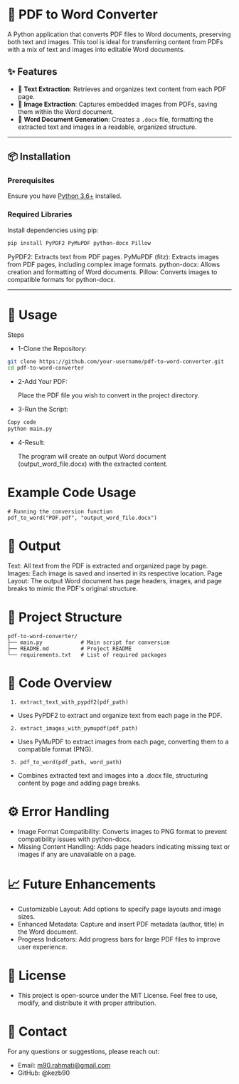 # 📄 PDF to Word Converter

A Python application that converts PDF files to Word documents, preserving both text and images. This tool is ideal for transferring content from PDFs with a mix of text and images into editable Word documents.

## ✨ Features

- 🔹 **Text Extraction**: Retrieves and organizes text content from each PDF page.
- 🔹 **Image Extraction**: Captures embedded images from PDFs, saving them within the Word document.
- 🔹 **Word Document Generation**: Creates a `.docx` file, formatting the extracted text and images in a readable, organized structure.

---

## 📦 Installation

### Prerequisites

Ensure you have [Python 3.6+](https://www.python.org/downloads/) installed.

### Required Libraries

Install dependencies using pip:

```bash
pip install PyPDF2 PyMuPDF python-docx Pillow
```
PyPDF2: Extracts text from PDF pages.
PyMuPDF (fitz): Extracts images from PDF pages, including complex image formats.
python-docx: Allows creation and formatting of Word documents.
Pillow: Converts images to compatible formats for python-docx.

---

# 🚀 Usage
Steps

* 1-Clone the Repository:

```bash
git clone https://github.com/your-username/pdf-to-word-converter.git
cd pdf-to-word-converter
```

* 2-Add Your PDF:

  Place the PDF file you wish to convert in the project directory.

* 3-Run the Script:

```bash
Copy code
python main.py
```

* 4-Result:

  The program will create an output Word document (output_word_file.docx) with the extracted content.

# Example Code Usage

```
# Running the conversion function
pdf_to_word("PDF.pdf", "output_word_file.docx")
```

# 📄 Output
Text: All text from the PDF is extracted and organized page by page.
Images: Each image is saved and inserted in its respective location.
Page Layout: The output Word document has page headers, images, and page breaks to mimic the PDF's original structure.

# 📁 Project Structure

```
pdf-to-word-converter/
├── main.py            # Main script for conversion
├── README.md          # Project README
└── requirements.txt   # List of required packages
```

# 📝 Code Overview

 ` 1. extract_text_with_pypdf2(pdf_path)`

 * Uses PyPDF2 to extract and organize text from each page in the PDF.

 ` 2. extract_images_with_pymupdf(pdf_path)`

 * Uses PyMuPDF to extract images from each page, converting them to a compatible format (PNG).

 ` 3. pdf_to_word(pdf_path, word_path)`

 * Combines extracted text and images into a .docx file, structuring content by page and adding page breaks.

# ⚙️ Error Handling

* Image Format Compatibility: Converts images to PNG format to prevent compatibility issues with python-docx.
* Missing Content Handling: Adds page headers indicating missing text or images if any are unavailable on a page.
  
# 📈 Future Enhancements
* Customizable Layout: Add options to specify page layouts and image sizes.
* Enhanced Metadata: Capture and insert PDF metadata (author, title) in the Word document.
* Progress Indicators: Add progress bars for large PDF files to improve user experience.
# 📜 License
* This project is open-source under the MIT License. Feel free to use, modify, and distribute it with proper attribution.

# 💬 Contact
For any questions or suggestions, please reach out:

* Email: m90.rahmati@gmail.com
* GitHub: @kezb90
